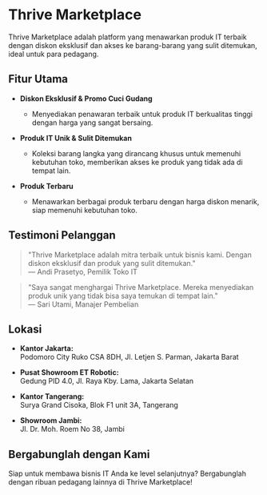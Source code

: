 # Thrive Marketplace

Thrive Marketplace adalah platform yang menawarkan produk IT terbaik dengan diskon eksklusif dan akses ke barang-barang yang sulit ditemukan, ideal untuk para pedagang.

## Fitur Utama

- **Diskon Eksklusif & Promo Cuci Gudang**
  - Menyediakan penawaran terbaik untuk produk IT berkualitas tinggi dengan harga yang sangat bersaing.

- **Produk IT Unik & Sulit Ditemukan**
  - Koleksi barang langka yang dirancang khusus untuk memenuhi kebutuhan toko, memberikan akses ke produk yang tidak ada di tempat lain.

- **Produk Terbaru**
  - Menawarkan berbagai produk terbaru dengan harga diskon menarik, siap memenuhi kebutuhan toko.

## Testimoni Pelanggan

> "Thrive Marketplace adalah mitra terbaik untuk bisnis kami. Dengan diskon eksklusif dan produk yang sulit ditemukan."  
> — Andi Prasetyo, Pemilik Toko IT

> "Saya sangat menghargai Thrive Marketplace. Mereka menyediakan produk unik yang tidak bisa saya temukan di tempat lain."  
> — Sari Utami, Manajer Pembelian

## Lokasi

- **Kantor Jakarta:**  
  Podomoro City Ruko CSA 8DH, Jl. Letjen S. Parman, Jakarta Barat

- **Pusat Showroom ET Robotic:**  
  Gedung PID 4.0, Jl. Raya Kby. Lama, Jakarta Selatan

- **Kantor Tangerang:**  
  Surya Grand Cisoka, Blok F1 unit 3A, Tangerang

- **Showroom Jambi:**  
  Jl. Dr. Moh. Roem No 38, Jambi

## Bergabunglah dengan Kami

Siap untuk membawa bisnis IT Anda ke level selanjutnya? Bergabunglah dengan ribuan pedagang lainnya di Thrive Marketplace!
